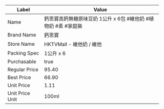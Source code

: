 | Label           | Value                                  |
| --------------- | -------------------------------------- |
| Name            | 鈣思寶高鈣無糖原味豆奶 1公升 x 6包 #維他奶 #植物奶 #素 #家庭裝 |
| Brand Name      | 鈣思寶                                    |
| Store Name      | HKTVMall - 維他奶 / 維他                    |
| Packing Spec    | 1公升 x 6                                |
| Purchasable     | true                                   |
| Regular Price   | 95.40                                  |
| Best Price      | 66.90                                  |
| Unit Price      | 1.11                                   |
| Unit Price Unit | 100ml                                  |

